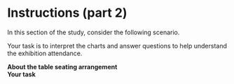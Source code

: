 # Instructions (part 2)

In this section of the study, consider the following scenario. 

<div class="hover-box">



Your task is to interpret the charts and answer questions to help understand the exhibition attendance. 

</div>


<!-- -------------------------------------------- -->
<div class="highlight-box"><b> About the table seating arrangement </b></div>

<!-- -------------------------------------------- -->
<div class="highlight-box"><b> Your task </b></div>